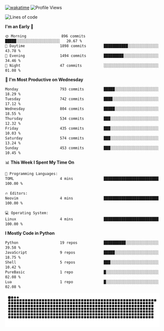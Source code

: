 [![wakatime](https://wakatime.com/badge/user/b920b284-3cde-4cd4-b72e-f7f22d050b16.svg)](https://wakatime.com/@b920b284-3cde-4cd4-b72e-f7f22d050b16)
![Profile Views](http://img.shields.io/badge/Profile%20Views-4586-blue)
<!--START_SECTION:waka-->
![Lines of code](https://img.shields.io/badge/From%20Hello%20World%20I%27ve%20Written-5.6%20million%20lines%20of%20code-blue)

**I'm an Early 🐤** 

```text
🌞 Morning                896 commits         █████░░░░░░░░░░░░░░░░░░░░   20.67 % 
🌆 Daytime                1898 commits        ███████████░░░░░░░░░░░░░░   43.78 % 
🌃 Evening                1494 commits        █████████░░░░░░░░░░░░░░░░   34.46 % 
🌙 Night                  47 commits          ░░░░░░░░░░░░░░░░░░░░░░░░░   01.08 % 
```
📅 **I'm Most Productive on Wednesday** 

```text
Monday                   793 commits         █████░░░░░░░░░░░░░░░░░░░░   18.29 % 
Tuesday                  742 commits         ████░░░░░░░░░░░░░░░░░░░░░   17.12 % 
Wednesday                804 commits         █████░░░░░░░░░░░░░░░░░░░░   18.55 % 
Thursday                 534 commits         ███░░░░░░░░░░░░░░░░░░░░░░   12.32 % 
Friday                   435 commits         ███░░░░░░░░░░░░░░░░░░░░░░   10.03 % 
Saturday                 574 commits         ███░░░░░░░░░░░░░░░░░░░░░░   13.24 % 
Sunday                   453 commits         ███░░░░░░░░░░░░░░░░░░░░░░   10.45 % 
```


📊 **This Week I Spent My Time On** 

```text
💬 Programming Languages: 
TOML                     4 mins              █████████████████████████   100.00 % 

🔥 Editors: 
Neovim                   4 mins              █████████████████████████   100.00 % 

💻 Operating System: 
Linux                    4 mins              █████████████████████████   100.00 % 
```

**I Mostly Code in Python** 

```text
Python                   19 repos            ██████████░░░░░░░░░░░░░░░   39.58 % 
JavaScript               9 repos             █████░░░░░░░░░░░░░░░░░░░░   18.75 % 
Shell                    5 repos             ███░░░░░░░░░░░░░░░░░░░░░░   10.42 % 
PureBasic                1 repo              █░░░░░░░░░░░░░░░░░░░░░░░░   02.08 % 
Lua                      1 repo              █░░░░░░░░░░░░░░░░░░░░░░░░   02.08 % 
```




<!--END_SECTION:waka-->
![Snake animation](https://raw.githubusercontent.com/timmypidashev/timmypidashev/main/commits.svg)
